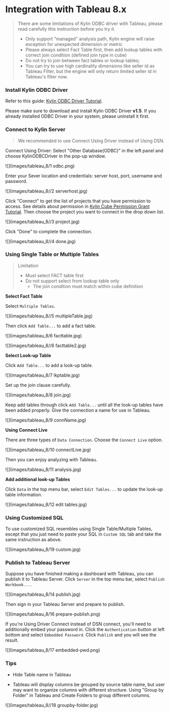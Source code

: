 # Integration with Tableau 8.x

> There are some limitations of Kylin ODBC driver with Tableau, please read carefully this instruction before you try it.
>
> * Only support "managed" analysis path, Kylin engine will raise exception for unexpected dimension or metric
> * Please always select Fact Table first, then add lookup tables with correct join condition (defined join type in cube)
> * Do not try to join between fact tables or lookup tables;
> * You can try to use high cardinality dimensions like seller id as Tableau Filter, but the engine will only return limited seller id in Tableau's filter now.

### Install Kylin ODBC Driver
Refer to this guide: [Kylin ODBC Driver Tutorial](./odbc.html).

Please make sure to download and install Kylin ODBC Driver __v1.5__. If you already installed ODBC Driver in your system, please uninstall it first.

### Connect to Kylin Server
> We recommended to use Connect Using Driver instead of Using DSN.

Connect Using Driver: Select "Other Database(ODBC)" in the left panel and choose KylinODBCDriver in the pop-up window. 

![](images/tableau_8/1 odbc.png)

Enter your Sever location and credentials: server host, port, username and password.

![](images/tableau_8//2 serverhost.jpg)

Click "Connect" to get the list of projects that you have permission to access. See details about permission in [Kylin Cube Permission Grant Tutorial](./acl.html). Then choose the project you want to connect in the drop down list. 

![](images/tableau_8//3 project.jpg)

Click "Done" to complete the connection.

![](images/tableau_8//4 done.jpg)

### Using Single Table or Multiple Tables
> Limitation
>
> * Must select FACT table first
> * Do not support select from lookup table only
>    * The join condition must match within cube definition

**Select Fact Table**

Select `Multiple Tables`.

![](images/tableau_8//5 multipleTable.jpg)

Then click `Add Table...` to add a fact table.

![](images/tableau_8/6 facttable.jpg)

![](images/tableau_8//6 facttable2.jpg)

**Select Look-up Table**

Click `Add Table...` to add a look-up table. 

![](images/tableau_8/7 lkptable.jpg)

Set up the join clause carefully. 

![](images/tableau_8/8 join.jpg)

Keep add tables through click `Add Table...` until all the look-up tables have been added properly. Give the connection a name for use in Tableau.

![](images/tableau_8/9 connName.jpg)

**Using Connect Live**

There are three types of `Data Connection`. Choose the `Connect Live` option. 

![](images/tableau_8/10 connectLive.jpg)

Then you can enjoy analyzing with Tableau.

![](images/tableau_8/11 analysis.jpg)

**Add additional look-up Tables**

Click `Data` in the top menu bar, select `Edit Tables...` to update the look-up table information.

![](images/tableau_8/12 edit tables.jpg)

### Using Customized SQL
To use customized SQL resembles using Single Table/Multiple Tables, except that you just need to paste your SQL in `Custom SQL` tab and take the same instruction as above.

![](images/tableau_8/19 custom.jpg)

### Publish to Tableau Server
Suppose you have finished making a dashboard with Tableau, you can publish it to Tableau Server.
Click `Server` in the top menu bar, select `Publish Workbook...`. 

![](images/tableau_8/14 publish.jpg)

Then sign in your Tableau Server and prepare to publish. 

![](images/tableau_8/16 prepare-publish.png)

If you're Using Driver Connect instead of DSN connect, you'll need to additionally embed your password in. Click the `Authentication` button at left bottom and select `Embedded Password`. Click `Publish` and you will see the result.

![](images/tableau_8/17 embedded-pwd.png)

### Tips
* Hide Table name in Tableau

* Tableau will display columns be grouped by source table name, but user may want to organize columns with different structure. Using "Group by Folder" in Tableau and Create Folders to group different columns.

![](images/tableau_8//18 groupby-folder.jpg)
